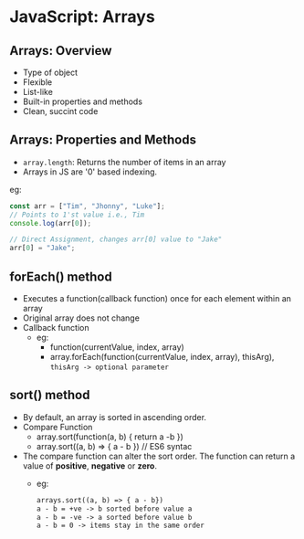 # JavaScript: Arrays

## Arrays: Overview

- Type of object
- Flexible
- List-like
- Built-in properties and methods
- Clean, succint code

## Arrays: Properties and Methods

- `array.length`: Returns the number of items in an array
- Arrays in JS are '0' based indexing.

eg:

```javascript
const arr = ["Tim", "Jhonny", "Luke"];
// Points to 1'st value i.e., Tim
console.log(arr[0]);

// Direct Assignment, changes arr[0] value to "Jake"
arr[0] = "Jake"; 
```

## forEach() method

- Executes a function(callback function) once for each element within an array
- Original array does not change
- Callback function
  - eg:
    - function(currentValue, index, array)
    - array.forEach(function(currentValue, index, array), thisArg), `thisArg -> optional parameter`

## sort() method

- By default, an array is sorted in ascending order.
- Compare Function
  - array.sort(function(a, b) { return a -b })
  - array.sort((a, b) => { a - b }) // ES6 syntac
- The compare function can alter the sort order. The function can return a value of **positive**, **negative** or **zero**.
  - eg:

    ```md
    arrays.sort((a, b) => { a - b})
    a - b = +ve -> b sorted before value a
    a - b = -ve -> a sorted before value b
    a - b = 0 -> items stay in the same order
    ```
